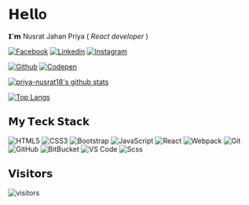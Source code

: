 # 𝗛𝗲𝗹𝗹o
𝗜'𝗺 Nusrat Jahan Priya ( _React developer_ )

[![Facebook](https://img.shields.io/badge/-@NusratPriya.P18-%231DA1F2?style=flat-square&logo=facebook&logoColor=ffffff)](https://facebook.com/NusratPriya.P18)
[![Linkedin](https://img.shields.io/badge/-@nusrat-priya-4312ba240-%231DA1F2?style=flat-square&logo=Linkedin&logoColor=ffffff)](https://www.linkedin.com/in/nusrat-priya-4312ba240/)
[![Instagram](https://img.shields.io/badge/-@nusratjahanpriya8-%231DA1F2?style=flat-square&logo=instagram&logoColor=ffffff)](https://instagram.com/nusratjahanpriya8/)
<!-- [![Twitter](https://img.shields.io/badge/-@priya-nusrat18-%231DA1F2?style=flat-square&logo=twitter&logoColor=ffffff)](https://twitter.com/priya-nusrat18) -->
[![Github](https://img.shields.io/badge/-@priya-nusrat18-%23181717?style=flat-square&logo=github)](https://github.com/priya-nusrat18)
[![Codepen](https://img.shields.io/badge/-@priya-nusrat18-%23000000?style=flat-square&logo=codepen)](https://codepen.io/priya-nusrat18)

[![priya-nusrat18's github stats](https://github-readme-stats.vercel.app/api?username=priya-nusrat18&include_all_commits=true&count_private=true&show_icons=true&theme=merko)](https://github.com/anuraghazra/github-readme-stats)

[![Top Langs](https://github-readme-stats.vercel.app/api/top-langs/?username=priya-nusrat18&layout=compact&theme=merko)](https://github.com/anuraghazra/github-readme-stats)

## 𝗠𝘆 𝗧𝗲𝗰𝗸 𝗦𝘁𝗮𝗰𝗸
![HTML5](https://img.shields.io/badge/-HTML5-%23E44D27?style=flat-square&logo=html5&logoColor=ffffff)
![CSS3](https://img.shields.io/badge/-CSS3-%231572B6?style=flat-square&logo=css3)
![Bootstrap](https://img.shields.io/badge/-Bootstrap-563D7C?style=flat-square&logo=bootstrap)
![JavaScript](https://img.shields.io/badge/-JavaScript-%23F7DF1C?style=flat-square&logo=javascript&logoColor=000000&labelColor=%23F7DF1C&color=%23FFCE5A)
![React](https://img.shields.io/badge/-React-blue)
![Webpack](https://img.shields.io/badge/-Webpack-%232C3A42?style=flat-square&logo=webpack)
![Git](https://img.shields.io/badge/-Git-%23F05032?style=flat-square&logo=git&logoColor=%23ffffff)
![GitHub](https://img.shields.io/badge/-GitHub-181717?style=flat-square&logo=github)
![BitBucket](https://img.shields.io/badge/-BitBucket-darkblue?style=flat-square&logo=bitbucket)
![VS Code](https://img.shields.io/badge/-VSCode-%23007ACC?style=flat-square&logo=visual-studio-code)
![Scss](https://img.shields.io/badge/-Scss-%23CC6699?style=flat-square&logo=scss&logoColor=ffffff)
<!--
## Stackoverflow
[![priya-nusrat18 StackOverflow](https://github-readme-stackoverflow.vercel.app/?userID=9135470&theme=dark)](https://stackoverflow.com/users/9135470/priya-nusrat18) -->
## 𝗩𝗶𝘀𝗶𝘁𝗼𝗿𝘀
![visitors](https://visitor-badge.glitch.me/badge?page_id=priya-nusrat18)
